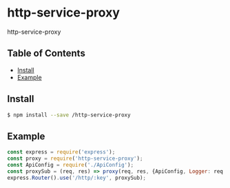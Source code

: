 # http-service-proxy
http-service-proxy

## Table of Contents

<!-- MarkdownTOC autolink=true bracket=round depth=2 -->

- [Install](#install)
- [Example](#example)

<!-- /MarkdownTOC -->

## Install

```bash
$ npm install --save /http-service-proxy
```

## Example
```javascript
const express = require('express');
const proxy = require('http-service-proxy');
const ApiConfig = require('./ApiConfig');
const proxySub = (req, res) => proxy(req, res, {ApiConfig, Logger: req.logger});
express.Router().use('/http/:key', proxySub);
```
